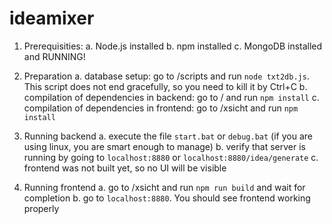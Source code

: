 # ideamixer

1. Prerequisities:
 a. Node.js installed
 b. npm installed
 c. MongoDB installed and RUNNING!

2. Preparation
 a. database setup: go to /scripts and run `node txt2db.js`. This script does not end gracefully, so you need to kill it by Ctrl+C
 b. compilation of dependencies in backend: go to / and run `npm install`
 c. compilation of dependencies in frontend: go to /xsicht and run `npm install`

3. Running backend
 a. execute the file `start.bat` or `debug.bat` (if you are using linux, you are smart enough to manage)
 b. verify that server is running by going to `localhost:8880` or `localhost:8880/idea/generate`
 c. frontend was not built yet, so no UI will be visible

4. Running frontend
 a. go to /xsicht and run `npm run build` and wait for completion
 b. go to `localhost:8880`. You should see frontend working properly